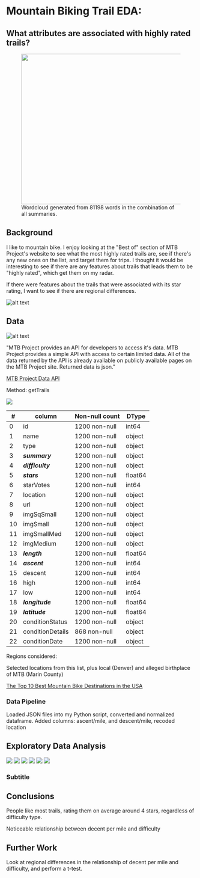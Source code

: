 # Mountain Biking Trail EDA: 
## What attributes are associated with highly rated trails?

<figure>
<img src="https://raw.githubusercontent.com/jeffbauerle/MTB-Trail-EDA/master/images/wordcloud_bike_after.png"
    width="800" height="400"/>
    <figcaption>Wordcloud generated from 81198 words in the combination of all summaries.</figcaption>
</figure>

## Background

I like to mountain bike. I enjoy looking at the "Best of" section of MTB Project's website to see what the most highly rated trails are, see if there's any new ones on the list, and target them for trips. I thought it would be interesting to see if there are any features about trails that leads them to be "highly rated", which get them on my radar. 

If there were features about the trails that were associated with its star rating, I want to see if there are regional differences.

![alt text](https://raw.githubusercontent.com/jeffbauerle/MTB-Trail-EDA/master/images/top_rated.png)


## Data

![alt text](https://holimont.com/wp-content/uploads/2020/03/mtb_project.png)


"MTB Project provides an API for developers to access it's data. MTB Project provides a simple API with access to certain limited data. All of the data returned by the API is already available on publicly available pages on the MTB Project site. Returned data is json."

[MTB Project Data API](https://www.mtbproject.com/data)

Method: getTrails

<img src="https://raw.githubusercontent.com/jeffbauerle/MTB-Trail-EDA/master/images/raw_data_example.png">

|#  | column   | Non-null count  | DType  | 
|---|---|---|---|
| 0  | id  |  1200 non-null | int64  |
|  1 | name  | 1200 non-null  |  object |
|  2 | type  |  1200 non-null | object  |
|  3 | ***summary***  |  1200 non-null | object  |
|  4 | ***difficulty***  | 1200 non-null  | object  |
|  5 | ***stars***  | 1200 non-null  | float64  |
|   6| starVotes  |  1200 non-null | int64  |
|   7| location  | 1200 non-null  | object  |
|   8| url  | 1200 non-null  | object  |
|   9|  imgSqSmall | 1200 non-null  | object  |
|   10| imgSmall  | 1200 non-null  | object  |
|   11| imgSmallMed  | 1200 non-null  | object  |
|   12| imgMedium  | 1200 non-null  | object  |
|   13| ***length***  | 1200 non-null  | float64  |
|   14| ***ascent***  | 1200 non-null  | int64  |
|   15| descent  | 1200 non-null  | int64  |
|   16| high  | 1200 non-null  | int64  |
|   17| low  |  1200 non-null | int64  |
|   18| ***longitude***  | 1200 non-null  | float64  |
|   19| ***latitude***  | 1200 non-null  | float64  |
|   20| conditionStatus  | 1200 non-null  | object  |
|   21| conditionDetails  | 868 non-null  | object  |
|   22| conditionDate  | 1200 non-null  | object  |



Regions considered:

Selected locations from this list, plus local (Denver) and alleged birthplace of MTB (Marin County)

[The Top 10 Best Mountain Bike Destinations in the USA](https://www.singletracks.com/mtb-trails/the-top-10-best-mountain-bike-destinations-in-the-usa/)

### Data Pipeline
Loaded JSON files into my Python script, converted and normalized dataframe. Added columns: ascent/mile, and descent/mile, recoded location


## Exploratory Data Analysis


<img src="https://raw.githubusercontent.com/jeffbauerle/MTB-Trail-EDA/master/images/stars_by_difficulty.png">

<img src="https://raw.githubusercontent.com/jeffbauerle/MTB-Trail-EDA/master/images/ascent_per_trail.png">
<img src="https://raw.githubusercontent.com/jeffbauerle/MTB-Trail-EDA/master/images/length_per_trail.png">
<img src="https://raw.githubusercontent.com/jeffbauerle/MTB-Trail-EDA/master/images/descent_per_mile.png">
<img src="https://raw.githubusercontent.com/jeffbauerle/MTB-Trail-EDA/master/images/apm_by_difficulty.png">
<img src="https://raw.githubusercontent.com/jeffbauerle/MTB-Trail-EDA/master/images/dpm_by_difficulty.png">


### Subtitle


## Conclusions
People like most trails, rating them on average around 4 stars, regardless of difficulty type.

Noticeable relationship between decent per mile and difficulty


## Further Work

Look at regional differences in the relationship of decent per mile and difficulty, and perform a t-test.
